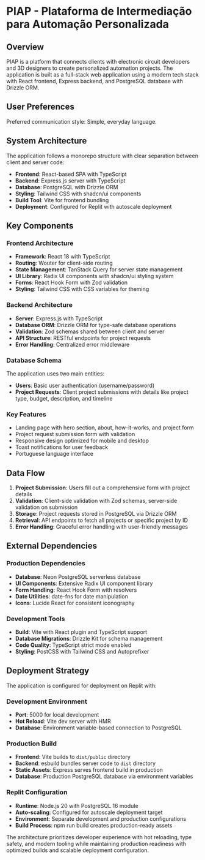 # PIAP - Plataforma de Intermediação para Automação Personalizada

## Overview

PIAP is a platform that connects clients with electronic circuit developers and 3D designers to create personalized automation projects. The application is built as a full-stack web application using a modern tech stack with React frontend, Express backend, and PostgreSQL database with Drizzle ORM.

## User Preferences

Preferred communication style: Simple, everyday language.

## System Architecture

The application follows a monorepo structure with clear separation between client and server code:

- **Frontend**: React-based SPA with TypeScript
- **Backend**: Express.js server with TypeScript
- **Database**: PostgreSQL with Drizzle ORM
- **Styling**: Tailwind CSS with shadcn/ui components
- **Build Tool**: Vite for frontend bundling
- **Deployment**: Configured for Replit with autoscale deployment

## Key Components

### Frontend Architecture
- **Framework**: React 18 with TypeScript
- **Routing**: Wouter for client-side routing
- **State Management**: TanStack Query for server state management
- **UI Library**: Radix UI components with shadcn/ui styling system
- **Forms**: React Hook Form with Zod validation
- **Styling**: Tailwind CSS with CSS variables for theming

### Backend Architecture
- **Server**: Express.js with TypeScript
- **Database ORM**: Drizzle ORM for type-safe database operations
- **Validation**: Zod schemas shared between client and server
- **API Structure**: RESTful endpoints for project requests
- **Error Handling**: Centralized error middleware

### Database Schema
The application uses two main entities:
- **Users**: Basic user authentication (username/password)
- **Project Requests**: Client project submissions with details like project type, budget, description, and timeline

### Key Features
- Landing page with hero section, about, how-it-works, and project form
- Project request submission form with validation
- Responsive design optimized for mobile and desktop
- Toast notifications for user feedback
- Portuguese language interface

## Data Flow

1. **Project Submission**: Users fill out a comprehensive form with project details
2. **Validation**: Client-side validation with Zod schemas, server-side validation on submission
3. **Storage**: Project requests stored in PostgreSQL via Drizzle ORM
4. **Retrieval**: API endpoints to fetch all projects or specific project by ID
5. **Error Handling**: Graceful error handling with user-friendly messages

## External Dependencies

### Production Dependencies
- **Database**: Neon PostgreSQL serverless database
- **UI Components**: Extensive Radix UI component library
- **Form Handling**: React Hook Form with resolvers
- **Date Utilities**: date-fns for date manipulation
- **Icons**: Lucide React for consistent iconography

### Development Tools
- **Build**: Vite with React plugin and TypeScript support
- **Database Migrations**: Drizzle Kit for schema management
- **Code Quality**: TypeScript strict mode enabled
- **Styling**: PostCSS with Tailwind CSS and Autoprefixer

## Deployment Strategy

The application is configured for deployment on Replit with:

### Development Environment
- **Port**: 5000 for local development
- **Hot Reload**: Vite dev server with HMR
- **Database**: Environment variable-based connection to PostgreSQL

### Production Build
- **Frontend**: Vite builds to `dist/public` directory
- **Backend**: esbuild bundles server code to `dist` directory
- **Static Assets**: Express serves frontend build in production
- **Database**: Production PostgreSQL database via environment variables

### Replit Configuration
- **Runtime**: Node.js 20 with PostgreSQL 16 module
- **Auto-scaling**: Configured for autoscale deployment target
- **Environment**: Separate development and production configurations
- **Build Process**: npm run build creates production-ready assets

The architecture prioritizes developer experience with hot reloading, type safety, and modern tooling while maintaining production readiness with optimized builds and scalable deployment configuration.
